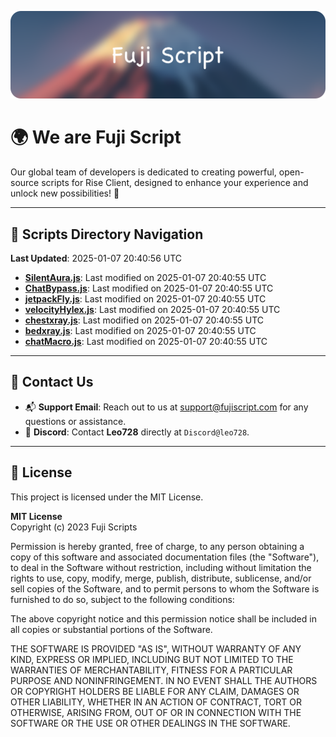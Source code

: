 ![Banner](.github/b.webp)

# 🌍 **We are Fuji Script**

Our global team of developers is dedicated to creating powerful, open-source scripts for Rise Client, designed to enhance your experience and unlock new possibilities! 🌟

---
<!-- SCRIPTS_NAVIGATION_START -->
## 📂 **Scripts Directory Navigation**

**Last Updated**: 2025-01-07 20:40:56 UTC

- **[SilentAura.js](scripts/SilentAura.js)**: Last modified on 2025-01-07 20:40:55 UTC
- **[ChatBypass.js](scripts/ChatBypass.js)**: Last modified on 2025-01-07 20:40:55 UTC
- **[jetpackFly.js](scripts/jetpackFly.js)**: Last modified on 2025-01-07 20:40:55 UTC
- **[velocityHylex.js](scripts/velocityHylex.js)**: Last modified on 2025-01-07 20:40:55 UTC
- **[chestxray.js](scripts/chestxray.js)**: Last modified on 2025-01-07 20:40:55 UTC
- **[bedxray.js](scripts/bedxray.js)**: Last modified on 2025-01-07 20:40:55 UTC
- **[chatMacro.js](scripts/chatMacro.js)**: Last modified on 2025-01-07 20:40:55 UTC

<!-- SCRIPTS_NAVIGATION_END -->

---

## 💬 **Contact Us**  
- 📬 **Support Email**: Reach out to us at [support@fujiscript.com](mailto:support@fujiscript.com) for any questions or assistance.  
- 💬 **Discord**: Contact **Leo728** directly at `Discord@leo728`.

---

## 📜 **License**

This project is licensed under the MIT License.  

**MIT License**  
Copyright (c) 2023 Fuji Scripts  

Permission is hereby granted, free of charge, to any person obtaining a copy of this software and associated documentation files (the "Software"), to deal in the Software without restriction, including without limitation the rights to use, copy, modify, merge, publish, distribute, sublicense, and/or sell copies of the Software, and to permit persons to whom the Software is furnished to do so, subject to the following conditions:  

The above copyright notice and this permission notice shall be included in all copies or substantial portions of the Software.  

THE SOFTWARE IS PROVIDED "AS IS", WITHOUT WARRANTY OF ANY KIND, EXPRESS OR IMPLIED, INCLUDING BUT NOT LIMITED TO THE WARRANTIES OF MERCHANTABILITY, FITNESS FOR A PARTICULAR PURPOSE AND NONINFRINGEMENT. IN NO EVENT SHALL THE AUTHORS OR COPYRIGHT HOLDERS BE LIABLE FOR ANY CLAIM, DAMAGES OR OTHER LIABILITY, WHETHER IN AN ACTION OF CONTRACT, TORT OR OTHERWISE, ARISING FROM, OUT OF OR IN CONNECTION WITH THE SOFTWARE OR THE USE OR OTHER DEALINGS IN THE SOFTWARE.  
